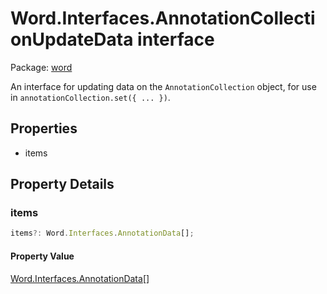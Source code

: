 # Word.Interfaces.AnnotationCollectionUpdateData interface

Package: [word](/en-us/javascript/api/word)

An interface for updating data on the `AnnotationCollection` object, for use in `annotationCollection.set({ ... })`.

## Properties

- items

## Property Details

### items

```typescript
items?: Word.Interfaces.AnnotationData[];
```

#### Property Value

[Word.Interfaces.AnnotationData](/en-us/javascript/api/word/word.interfaces.annotationdata)[]